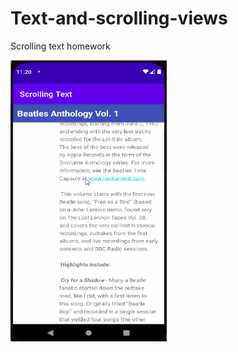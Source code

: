 # Text-and-scrolling-views
Scrolling text homework

<img src = "Screenshot/ScrollingTextHomework.gif" width = "250" height = "450">
